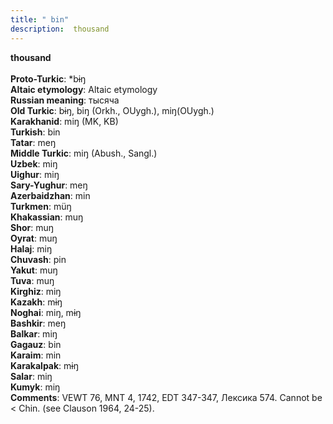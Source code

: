 ```yaml
---
title: " bin"
description:  thousand
---
```

<strong> thousand</strong><br><br>
<strong>Proto-Turkic</strong>:  *bɨŋ<br>
<strong>Altaic etymology</strong>:  Altaic etymology<br>
<strong>Russian meaning</strong>:  тысяча<br>
<strong>Old Turkic</strong>:  bɨŋ, biŋ (Orkh., OUygh.), miŋ(OUygh.)<br>
<strong>Karakhanid</strong>:  miŋ (MK, KB)<br>
<strong>Turkish</strong>:  bin<br>
<strong>Tatar</strong>:  meŋ<br>
<strong>Middle Turkic</strong>:  miŋ (Abush., Sangl.)<br>
<strong>Uzbek</strong>:  miŋ<br>
<strong>Uighur</strong>:  miŋ<br>
<strong>Sary-Yughur</strong>:  meŋ<br>
<strong>Azerbaidzhan</strong>:  min<br>
<strong>Turkmen</strong>:  müŋ<br>
<strong>Khakassian</strong>:  muŋ<br>
<strong>Shor</strong>:  muŋ<br>
<strong>Oyrat</strong>:  muŋ<br>
<strong>Halaj</strong>:  miŋ<br>
<strong>Chuvash</strong>:  pin<br>
<strong>Yakut</strong>:  muŋ<br>
<strong>Tuva</strong>:  muŋ<br>
<strong>Kirghiz</strong>:  miŋ<br>
<strong>Kazakh</strong>:  mɨŋ<br>
<strong>Noghai</strong>:  miŋ, mɨŋ<br>
<strong>Bashkir</strong>:  meŋ<br>
<strong>Balkar</strong>:  miŋ<br>
<strong>Gagauz</strong>:  bin<br>
<strong>Karaim</strong>:  min<br>
<strong>Karakalpak</strong>:  mɨŋ<br>
<strong>Salar</strong>:  miŋ<br>
<strong>Kumyk</strong>:  miŋ<br>
<strong>Comments</strong>:  VEWT 76, MNT 4, 1742, EDT 347-347, Лексика 574. Cannot be < Chin. (see Clauson 1964, 24-25).<br>


